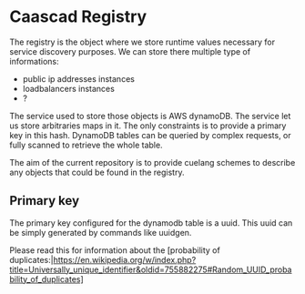 Caascad Registry
================
The registry is the object where we store runtime values necessary for service discovery purposes.
We can store there multiple type of informations:
 * public ip addresses instances
 * loadbalancers instances
 * ?

The service used to store those objects is AWS dynamoDB. The service let us store arbitraries maps in it. The only constraints is to provide a primary key in this hash.
DynamoDB tables can be queried by complex requests, or fully scanned to retrieve the whole table.

The aim of the current repository is to provide cuelang schemes to describe any objects that could be found in the registry.

Primary key
-----------
The primary key configured for the dynamodb table is a uuid. This uuid can be simply generated by commands like uuidgen.

Please read this for information about the [probability of duplicates:|https://en.wikipedia.org/w/index.php?title=Universally_unique_identifier&oldid=755882275#Random_UUID_probability_of_duplicates]
